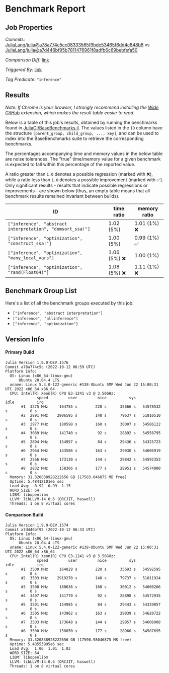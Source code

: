 # Benchmark Report

## Job Properties

*Commits:* [JuliaLang/julia@a78a774c5cc08333565f9bde53465f6dd4c848b8](https://github.com/JuliaLang/julia/commit/a78a774c5cc08333565f9bde53465f6dd4c848b8) vs [JuliaLang/julia@a7d446bf95b7811476961f8adfb6c69bebfefa50](https://github.com/JuliaLang/julia/commit/a7d446bf95b7811476961f8adfb6c69bebfefa50)

*Comparison Diff:* [link](https://github.com/JuliaLang/julia/compare/a7d446bf95b7811476961f8adfb6c69bebfefa50..a78a774c5cc08333565f9bde53465f6dd4c848b8)

*Triggered By:* [link](https://github.com/JuliaLang/julia/pull/47137#issuecomment-1275684076)

*Tag Predicate:* `"inference"`

## Results

*Note: If Chrome is your browser, I strongly recommend installing the [Wide GitHub](https://chrome.google.com/webstore/detail/wide-github/kaalofacklcidaampbokdplbklpeldpj?hl=en)
extension, which makes the result table easier to read.*

Below is a table of this job's results, obtained by running the benchmarks found in
[JuliaCI/BaseBenchmarks.jl](https://github.com/JuliaCI/BaseBenchmarks.jl). The values
listed in the `ID` column have the structure `[parent_group, child_group, ..., key]`,
and can be used to index into the BaseBenchmarks suite to retrieve the corresponding
benchmarks.

The percentages accompanying time and memory values in the below table are noise tolerances. The "true"
time/memory value for a given benchmark is expected to fall within this percentage of the reported value.

A ratio greater than `1.0` denotes a possible regression (marked with :x:), while a ratio less
than `1.0` denotes a possible improvement (marked with :white_check_mark:). Only significant results - results
that indicate possible regressions or improvements - are shown below (thus, an empty table means that all
benchmark results remained invariant between builds).

| ID | time ratio | memory ratio |
|----|------------|--------------|
| `["inference", "abstract interpretation", "domsort_ssa!"]` | 1.02 (5%)  | 1.01 (1%) :x: |
| `["inference", "optimization", "construct_ssa!"]` | 1.00 (5%)  | 0.99 (1%) :white_check_mark: |
| `["inference", "optimization", "many_local_vars"]` | 1.06 (5%) :x: | 1.00 (1%)  |
| `["inference", "optimization", "rand(Float64)"]` | 1.08 (5%) :x: | 1.11 (1%) :x: |

## Benchmark Group List

Here's a list of all the benchmark groups executed by this job:

- `["inference", "abstract interpretation"]`
- `["inference", "allinference"]`
- `["inference", "optimization"]`

## Version Info

#### Primary Build

```
Julia Version 1.9.0-DEV.1576
Commit a78a774c5c (2022-10-12 06:59 UTC)
Platform Info:
  OS: Linux (x86_64-linux-gnu)
      Ubuntu 20.04.4 LTS
  uname: Linux 5.4.0-122-generic #138-Ubuntu SMP Wed Jun 22 15:00:31 UTC 2022 x86_64 x86_64
  CPU: Intel(R) Xeon(R) CPU E3-1241 v3 @ 3.50GHz: 
              speed         user         nice          sys         idle          irq
       #1  3275 MHz     164755 s        220 s      35666 s   54578532 s          0 s
       #2  2891 MHz    2906595 s        148 s      79637 s   51810510 s          0 s
       #3  2977 MHz     180598 s        160 s      30007 s   54586122 s          0 s
       #4  3089 MHz     141740 s         92 s      28892 s   54558795 s          0 s
       #5  2894 MHz     154957 s         84 s      29436 s   54325723 s          0 s
       #6  2964 MHz     143586 s        163 s      29030 s   54606919 s          0 s
       #7  2566 MHz     173130 s        144 s      29842 s   54592353 s          0 s
       #8  2832 MHz     158366 s        177 s      28951 s   54574000 s          0 s
  Memory: 31.320838928222656 GB (17583.046875 MB free)
  Uptime: 5.48412101e6 sec
  Load Avg:  0.92  0.99  1.15
  WORD_SIZE: 64
  LIBM: libopenlibm
  LLVM: libLLVM-14.0.6 (ORCJIT, haswell)
  Threads: 1 on 8 virtual cores

```

#### Comparison Build

```
Julia Version 1.9.0-DEV.1574
Commit a7d446bf95 (2022-10-12 06:33 UTC)
Platform Info:
  OS: Linux (x86_64-linux-gnu)
      Ubuntu 20.04.4 LTS
  uname: Linux 5.4.0-122-generic #138-Ubuntu SMP Wed Jun 22 15:00:31 UTC 2022 x86_64 x86_64
  CPU: Intel(R) Xeon(R) CPU E3-1241 v3 @ 3.50GHz: 
              speed         user         nice          sys         idle          irq
       #1  3500 MHz     164829 s        220 s      35693 s   54592595 s          0 s
       #2  3503 MHz    2919270 s        148 s      79737 s   51811924 s          0 s
       #3  3500 MHz     180636 s        160 s      30012 s   54600266 s          0 s
       #4  3497 MHz     141770 s         92 s      28898 s   54572935 s          0 s
       #5  3501 MHz     154985 s         84 s      29443 s   54339857 s          0 s
       #6  3505 MHz     143962 s        163 s      29039 s   54620722 s          0 s
       #7  3503 MHz     173648 s        144 s      29857 s   54606008 s          0 s
       #8  3500 MHz     158850 s        177 s      28960 s   54587695 s          0 s
  Memory: 31.320838928222656 GB (17590.98046875 MB free)
  Uptime: 5.48553995e6 sec
  Load Avg:  1.06  1.01  1.03
  WORD_SIZE: 64
  LIBM: libopenlibm
  LLVM: libLLVM-14.0.6 (ORCJIT, haswell)
  Threads: 1 on 8 virtual cores

```
